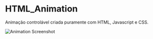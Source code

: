 # HTML_Animation
Animação controlável criada puramente com HTML, Javascript e CSS.


![Animation Screenshot](https://user-images.githubusercontent.com/85514585/201172419-175106e9-3f0d-4e69-8a39-781b560705ad.png)
